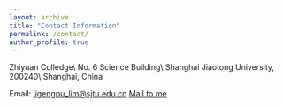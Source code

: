 ```yaml
---
layout: archive
title: "Contact Information"
permalink: /contact/
author_profile: true
---
```


Zhiyuan Colledge\\
No. 6 Science Building\\
Shanghai Jiaotong University, 200240\\
Shanghai, China

Email: ligengpu_lim@sjtu.edu.cn [Mail to me](mailto:ligengpu_lim@sjtu.edu.cn)

